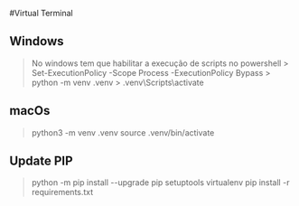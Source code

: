#Virtual Terminal

## Windows
  > No windows tem que habilitar a execução de scripts no powershell
    > Set-ExecutionPolicy -Scope Process -ExecutionPolicy Bypass
    > python -m venv .venv
    > .venv\Scripts\activate

## macOs
  > python3 -m venv .venv
  > source .venv/bin/activate

## Update PIP
  > python -m pip install --upgrade pip setuptools virtualenv
  > pip install -r requirements.txt
